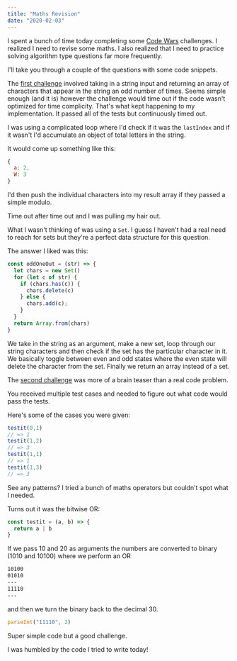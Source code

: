 ```yaml
---
title: "Maths Revision"
date: "2020-02-03"
---
```


I spent a bunch of time today completing some [Code Wars](https://www.codewars.com/) challenges. I realized I need to revise some maths. I also realized that I need to practice solving algorithm type questions far more frequently.

I'll take you through a couple of the questions with some code snippets.

The [first challenge](https://www.codewars.com/kata/55b080eabb080cd6f8000035) involved taking in a string input and returning an array of characters that appear in the string an odd number of times. Seems simple enough (and it is) however the challenge would time out if the code wasn't optimized for time complicity. That's what kept happening to my implementation. It passed all of the tests but continuously timed out.   

I was using a complicated loop where I'd check if it was the `lastIndex` and if it wasn't I'd accumulate an object of total letters in the string.

It would come up something like this:

```js
{
  a: 2,
  W: 3
}
```

I'd then push the individual characters into my result array if they passed a simple modulo.

Time out after time out and I was pulling my hair out.

What I wasn't thinking of was using a `Set`. I guess I haven't had a real need to reach for sets but they're a perfect data structure for this question.

The answer I liked was this:

```js
const oddOneOut = (str) => {
  let chars = new Set()
  for (let c of str) {
    if (chars.has(c)) {
      chars.delete(c)
    } else {
      chars.add(c);
    }
  }
  return Array.from(chars)
}
```

We take in the string as an argument, make a new set, loop through our string characters and then check if the set has the particular character in it. We basically toggle between even and odd states where the even state will delete the character from the set. Finally we return an array instead of a set.

The [second challenge](https://www.codewars.com/kata/56d904db9963e9cf5000037d/javascript) was more of a brain teaser than a real code problem.

You received multiple test cases and needed to figure out what code would pass the tests.

Here's some of the cases you were given:

```js
testit(0,1)
// => 1
testit(1,2)
// => 3
testit(1,1)
// => 1
testit(1,3)
// => 3
```

See any patterns? I tried a bunch of maths operators but couldn't spot what I needed.

Turns out it was the bitwise OR:

```js
const testit = (a, b) => {
  return a | b
}
```

If we pass 10 and 20 as arguments the numbers are converted to binary (1010 and 10100) where we perform an OR

```txt
10100
01010
---
11110
---
```

and then we turn the binary back to the decimal 30.

```js
parseInt("11110", 2)
```

Super simple code but a good challenge.

I was humbled by the code I tried to write today!